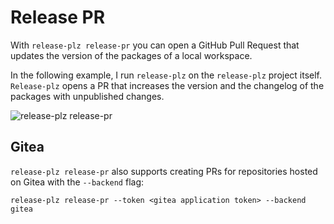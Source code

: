 # Release PR

With `release-plz release-pr` you can open a GitHub Pull Request that updates
the version of the packages of a local workspace.

In the following example, I run `release-plz` on the `release-plz` project
itself.
`Release-plz` opens a PR that increases the version and the changelog of the packages with unpublished changes.

![release-plz release-pr](https://user-images.githubusercontent.com/11428655/160772903-544c7578-7c17-4311-b6ca-a1aefeabe799.gif)

## Gitea

`release-plz release-pr` also supports creating PRs for repositories hosted on
Gitea with the `--backend` flag:

`release-plz release-pr --token <gitea application token> --backend gitea`
